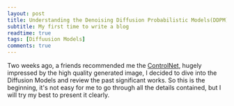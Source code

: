```yaml
---
layout: post
title: Understanding the Denoising Diffusion Probabilistic Models(DDPM)
subtitle: My first time to write a blog
readtime: true
tags: [Diffuusion Models]
comments: true
---
```


<!-- gh-repo: daattali/beautiful-jekyll
gh-badge: [star, fork, follow]
tags: [test] -->



Two weeks ago, a friends recommended me the [ControlNet](https://arxiv.org/pdf/2302.05543.pdf), hugely impressed by the high quality generated image, I decided to dive into the Diffusion Models and review the past significant works. So this is the beginning, it's not easy for me to go through all the details contained, but I will try my best to present it clearly.
